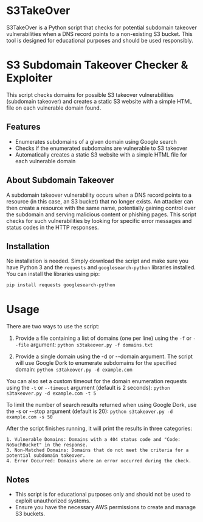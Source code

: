 # S3TakeOver

S3TakeOver is a Python script that checks for potential subdomain takeover vulnerabilities when a DNS record points to a non-existing S3 bucket. This tool is designed for educational purposes and should be used responsibly.

# S3 Subdomain Takeover Checker & Exploiter

This script checks domains for possible S3 takeover vulnerabilities (subdomain takeover) and creates a static S3 website with a simple HTML file on each vulnerable domain found.

## Features

- Enumerates subdomains of a given domain using Google search
- Checks if the enumerated subdomains are vulnerable to S3 takeover
- Automatically creates a static S3 website with a simple HTML file for each vulnerable domain


## About Subdomain Takeover

A subdomain takeover vulnerability occurs when a DNS record points to a resource (in this case, an S3 bucket) that no longer exists. An attacker can then create a resource with the same name, potentially gaining control over the subdomain and serving malicious content or phishing pages. This script checks for such vulnerabilities by looking for specific error messages and status codes in the HTTP responses.

## Installation

No installation is needed. Simply download the script and make sure you have Python 3 and the `requests` and `googlesearch-python` libraries installed. You can install the libraries using pip:

```bash
pip install requests googlesearch-python
```


# Usage

There are two ways to use the script:

1. Provide a file containing a list of domains (one per line) using the `-f` or `--file` argument:
`python s3takeover.py -f domains.txt`

2. Provide a single domain using the -d or --domain argument. The script will use Google Dork to enumerate subdomains for the specified domain:
`python s3takeover.py -d example.com`

You can also set a custom timeout for the domain enumeration requests using the `-t` or `--timeout` argument (default is 2 seconds):
`python s3takeover.py -d example.com -t 5`

To limit the number of search results returned when using Google Dork, use the -s or --stop argument (default is 20):
`python s3takeover.py -d example.com -s 50`

After the script finishes running, it will print the results in three categories:

    1. Vulnerable Domains: Domains with a 404 status code and "Code: NoSuchBucket" in the response.
    3. Non-Matched Domains: Domains that do not meet the criteria for a potential subdomain takeover.
    4. Error Occurred: Domains where an error occurred during the check.
    
    
## Notes

- This script is for educational purposes only and should not be used to exploit unauthorized systems.
- Ensure you have the necessary AWS permissions to create and manage S3 buckets.

